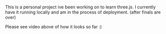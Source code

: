 This is a personal project ive been working on to learn three.js. I currently have it running locally and am in the process of deployment. (after finals are over)

Please see video above of how it looks so far :)
